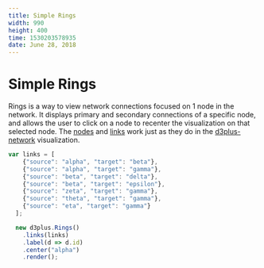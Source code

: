 ```yaml
---
title: Simple Rings
width: 990
height: 400
time: 1530203578935
date: June 28, 2018
---
```


# Simple Rings

Rings is a way to view network connections focused on 1 node in the network. It displays primary and secondary connections of a specific node, and allows the user to click on a node to recenter the visualization on that selected node. The [nodes](http://d3plus.org/docs/#Rings.nodes) and [links](http://d3plus.org/docs/#Rings.links) work just as they do in the [d3plus-network](https://github.com/d3plus/d3plus-network) visualization. 


```js
var links = [
    {"source": "alpha", "target": "beta"},
    {"source": "alpha", "target": "gamma"},
    {"source": "beta", "target": "delta"},
    {"source": "beta", "target": "epsilon"},
    {"source": "zeta", "target": "gamma"},
    {"source": "theta", "target": "gamma"},
    {"source": "eta", "target": "gamma"}
  ];

  new d3plus.Rings()
    .links(links)
    .label(d => d.id)
    .center("alpha")
    .render();
```
